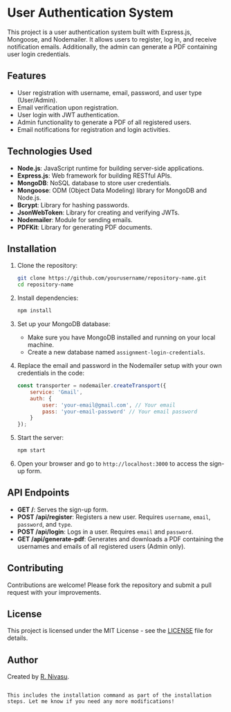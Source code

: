 
# User Authentication System 

This project is a user authentication system built with Express.js, Mongoose, and Nodemailer. It allows users to register, log in, and receive notification emails. Additionally, the admin can generate a PDF containing user login credentials.

## Features

- User registration with username, email, password, and user type (User/Admin).
- Email verification upon registration.
- User login with JWT authentication.
- Admin functionality to generate a PDF of all registered users.
- Email notifications for registration and login activities.

## Technologies Used

- **Node.js**: JavaScript runtime for building server-side applications.
- **Express.js**: Web framework for building RESTful APIs.
- **MongoDB**: NoSQL database to store user credentials.
- **Mongoose**: ODM (Object Data Modeling) library for MongoDB and Node.js.
- **Bcrypt**: Library for hashing passwords.
- **JsonWebToken**: Library for creating and verifying JWTs.
- **Nodemailer**: Module for sending emails.
- **PDFKit**: Library for generating PDF documents.

## Installation

1. Clone the repository:
   ```bash
   git clone https://github.com/yourusername/repository-name.git
   cd repository-name
   ```

2. Install dependencies:
   ```bash
   npm install
   ```

3. Set up your MongoDB database:
   - Make sure you have MongoDB installed and running on your local machine.
   - Create a new database named `assignment-login-credentials`.

4. Replace the email and password in the Nodemailer setup with your own credentials in the code:
   ```javascript
   const transporter = nodemailer.createTransport({
       service: 'Gmail',
       auth: {
           user: 'your-email@gmail.com', // Your email
           pass: 'your-email-password' // Your email password
       }
   });
   ```

5. Start the server:
   ```bash
   npm start
   ```

6. Open your browser and go to `http://localhost:3000` to access the sign-up form.

## API Endpoints

- **GET /**: Serves the sign-up form.
- **POST /api/register**: Registers a new user. Requires `username`, `email`, `password`, and `type`.
- **POST /api/login**: Logs in a user. Requires `email` and `password`.
- **GET /api/generate-pdf**: Generates and downloads a PDF containing the usernames and emails of all registered users (Admin only).

## Contributing

Contributions are welcome! Please fork the repository and submit a pull request with your improvements.

## License

This project is licensed under the MIT License - see the [LICENSE](LICENSE) file for details.

## Author

Created by [R. Nivasu](https://github.com/nivasu06).
```

This includes the installation command as part of the installation steps. Let me know if you need any more modifications!
